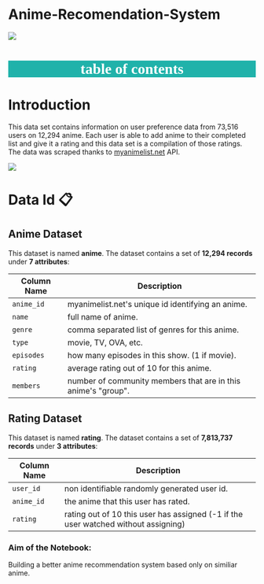 # Anime-Recomendation-System

![](https://i.pinimg.com/originals/a8/be/b0/a8beb06c120be3358360ae2be20588fd.gif)
    
<h2 style='text-align:center;font-family:Comic Sans MS;font-size:30px;background-color:lightseagreen;border:30px;color:white'>table of contents<h2>

# Introduction

This data set contains information on user preference data from 73,516 users on 12,294 anime. Each user is able to add anime to their completed list and give it a rating and this data set is a compilation of those ratings. The data was scraped thanks to [myanimelist.net](https://myanimelist.net) API.

![](https://i.pinimg.com/originals/a0/ee/ab/a0eeabadf50400a7ebd09ca29efc97db.gif)

# Data Id 📋

## Anime Dataset

This dataset is named **anime**. The dataset contains a set of **12,294 records** under **7 attributes**:

| Column Name | Description                                                    |
|-------------|----------------------------------------------------------------|
| `anime_id`  | myanimelist.net's unique id identifying an anime.              |
| `name`      | full name of anime.                                            |
| `genre`     | comma separated list of genres for this anime.                 |
| `type`      | movie, TV, OVA, etc.                                           |
| `episodes`  | how many episodes in this show. (1 if movie).                  |
| `rating`    |  average rating out of 10 for this anime.                      |
| `members`   | number of community members that are in this anime's "group".  |
                                                


## Rating Dataset

This dataset is named **rating**. The dataset contains a set of **7,813,737 records** under **3 attributes**:

| Column Name | Description                                                                        |
|-------------|------------------------------------------------------------------------------------|
| `user_id`   | non identifiable randomly generated user id.                                       |
| `anime_id`  | the anime that this user has rated.                                                |
| `rating`    | rating out of 10 this user has assigned (-1 if the user watched without assigning) |


### Aim of the Notebook:
Building a better anime recommendation system based only on similiar anime. 

                                                
